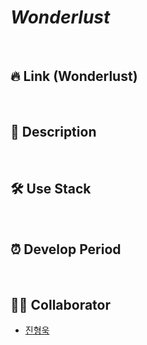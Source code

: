 # _Wonderlust_ 

<br>

## 🔥 Link (Wonderlust)

<br>

## 🔎 Description

<br>

## 🛠 Use Stack

<br>

## ⏰ Develop Period

<br>

## 👩‍💻 Collaborator
- [진형욱](https://github.com/huunguk)
